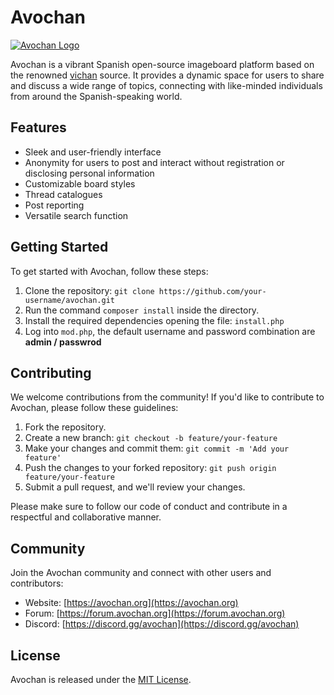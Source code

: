 # Avochan

[![Avochan Logo](avochan_logo.png)](https://avochan.org)

Avochan is a vibrant Spanish open-source imageboard platform based on the renowned [vichan](https://github.com/vichan-devel/vichan) source. It provides a dynamic space for users to share and discuss a wide range of topics, connecting with like-minded individuals from around the Spanish-speaking world.

## Features

- Sleek and user-friendly interface
- Anonymity for users to post and interact without registration or disclosing personal information
- Customizable board styles
- Thread catalogues
- Post reporting
- Versatile search function

## Getting Started

To get started with Avochan, follow these steps:

1. Clone the repository: `git clone https://github.com/your-username/avochan.git`
2. Run the command `composer install` inside the directory.
2. Install the required dependencies opening the file: `install.php`
3. Log into `mod.php`, the default username and password combination are **admin / passwrod**

## Contributing

We welcome contributions from the community! If you'd like to contribute to Avochan, please follow these guidelines:

1. Fork the repository.
2. Create a new branch: `git checkout -b feature/your-feature`
3. Make your changes and commit them: `git commit -m 'Add your feature'`
4. Push the changes to your forked repository: `git push origin feature/your-feature`
5. Submit a pull request, and we'll review your changes.

Please make sure to follow our code of conduct and contribute in a respectful and collaborative manner.

## Community

Join the Avochan community and connect with other users and contributors:

- Website: [https://avochan.org](https://avochan.org)
- Forum: [https://forum.avochan.org](https://forum.avochan.org)
- Discord: [https://discord.gg/avochan](https://discord.gg/avochan)

## License

Avochan is released under the [MIT License](LICENSE).